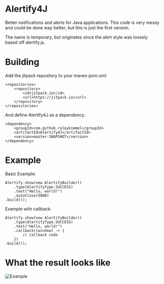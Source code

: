 Alertify4J
=======

Better notifications and alerts for Java applications. This code is very messy and could be done way better, but this is just the first version.

The name is temporary, but originates since the alert style was loosely based off alertify.js.

Building
========

Add the jitpack repository to your maven pom.xml:

    <repositories>
        <repository>
            <id>jitpack.io</id>
            <url>https://jitpack.io</url>
        </repository>
    </repositories>
    
And define Alertify4J as a dependency:

    <dependency>
        <groupId>com.github.ryleykimmel</groupId>
        <artifactId>Alertify4J</artifactId>
        <version>master-SNAPSHOT</version>
    </dependency>

Example
========

Basic Example:

	Alertify.show(new AlertifyBuilder()
		.type(AlertifyType.SUCCESS)
		.text("Hello, world!")
		.autoClose(5000)
	.build());

Example with callback:

	Alertify.show(new AlertifyBuilder()
		.type(AlertifyType.SUCCESS)
		.text("Hello, world!")
		.callback((window) -> {
			// Callback code
		})
	.build());

What the result looks like
========
![Example](http://i.imgur.com/TM5PjL6.png)

